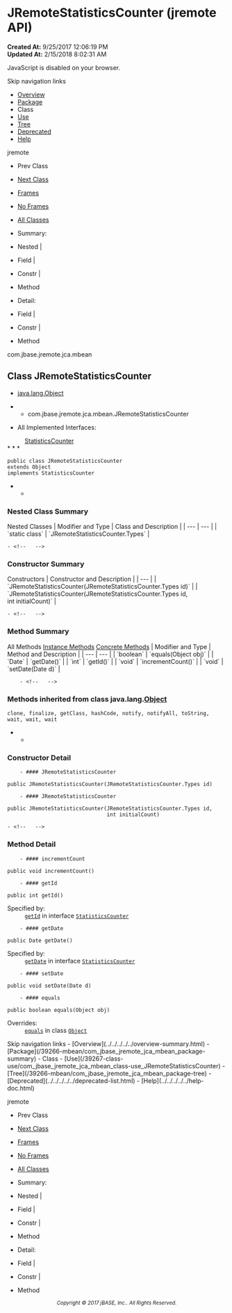 # JRemoteStatisticsCounter (jremote   API)

**Created At:** 9/25/2017 12:06:19 PM  
**Updated At:** 2/15/2018 8:02:31 AM  

<script type="text/javascript"><!--
    try {
        if (location.href.indexOf('is-external=true') == -1) {
            parent.document.title="JRemoteStatisticsCounter (jremote   API)";
        }
    }
    catch(err) {
    }
//-->
var methods = {"i0":10,"i1":10,"i2":10,"i3":10,"i4":10};
var tabs = {65535:["t0","All Methods"],2:["t2","Instance Methods"],8:["t4","Concrete Methods"]};
var altColor = "altColor";
var rowColor = "rowColor";
var tableTab = "tableTab";
var activeTableTab = "activeTableTab";</script><noscript><div>JavaScript is disabled on your browser.</div></noscript><!-- ========= START OF TOP NAVBAR ======= -->
<!--   -->
Skip navigation links
<!--   -->
- [Overview](../../../../../overview-summary.html)
- [Package](/39266-mbean/com_jbase_jremote_jca_mbean_package-summary)
- Class
- [Use](/39267-class-use/com_jbase_jremote_jca_mbean_class-use_JRemoteStatisticsCounter)
- [Tree](/39266-mbean/com_jbase_jremote_jca_mbean_package-tree)
- [Deprecated](../../../../../deprecated-list.html)
- [Help](../../../../../help-doc.html)


jremote <br>

- Prev Class
- [Next Class](/39266-mbean/com_jbase_jremote_jca_mbean_JRemoteStatisticsCounter.Types "enum in com.jbase.jremote.jca.mbean")


- [Frames](../../../../../index.html?com/jbase/jremote/jca/mbean//39266-mbean/com_jbase_jremote_jca_mbean_JRemoteStatisticsCounter)
- [No Frames](/39266-mbean/com_jbase_jremote_jca_mbean_JRemoteStatisticsCounter)


- [All Classes](../../../../../allclasses-noframe.html)


<script type="text/javascript"><!--
  allClassesLink = document.getElementById("allclasses_navbar_top");
  if(window==top) {
    allClassesLink.style.display = "block";
  }
  else {
    allClassesLink.style.display = "none";
  }
  //--></script>

- Summary:
- Nested |
- Field |
- Constr |
- Method


- Detail:
- Field |
- Constr |
- Method
<!--   -->
<!-- ========= END OF TOP NAVBAR ========= --><!-- ======== START OF CLASS DATA ======== -->
com.jbase.jremote.jca.mbean

## Class JRemoteStatisticsCounter

- [java.lang.Object](http://java.sun.com/j2se/1.5.0/docs/api/java/lang/Object.html?is-external=true "class or interface in java.lang")
- - com.jbase.jremote.jca.mbean.JRemoteStatisticsCounter


- <dl><dt>All Implemented Interfaces:</dt>
<dd><a href="/39256-inflow/com_jbase_jremote_io_inflow_StatisticsCounter" title="interface in com.jbase.jremote.io.inflow">StatisticsCounter</a></dd></dl>
* * *


```
public class JRemoteStatisticsCounter
extends Object
implements StatisticsCounter
```

- <!-- ======== NESTED CLASS SUMMARY ======== -->
    - <!--   -->
### Nested Class Summary


<caption><span>Nested Classes</span><span class="tabEnd"> </span></caption>| Modifier and Type | Class and Description |
| --- | --- |
| `static class` | `JRemoteStatisticsCounter.Types`  |

<!-- ======== CONSTRUCTOR SUMMARY ======== -->
    - <!--   -->
### Constructor Summary


<caption><span>Constructors</span><span class="tabEnd"> </span></caption>| Constructor and Description |
| --- |
| `JRemoteStatisticsCounter(JRemoteStatisticsCounter.Types id)`  |
| `JRemoteStatisticsCounter(JRemoteStatisticsCounter.Types id,<br>                        int initialCount)`  |

<!-- ========== METHOD SUMMARY =========== -->
    - <!--   -->
### Method Summary


<caption><span id="t0" class="activeTableTab"><span>All Methods</span><span class="tabEnd"> </span></span><span id="t2" class="tableTab"><span><a href="javascript:show(2);">Instance Methods</a></span><span class="tabEnd"> </span></span><span id="t4" class="tableTab"><span><a href="javascript:show(8);">Concrete Methods</a></span><span class="tabEnd"> </span></span></caption>| Modifier and Type | Method and Description |
| --- | --- |
| `boolean` | `equals(Object obj)`  |
| `Date` | `getDate()`  |
| `int` | `getId()`  |
| `void` | `incrementCount()`  |
| `void` | `setDate(Date d)`  |


        - <!--   -->
### Methods inherited from class java.lang.[Object](http://java.sun.com/j2se/1.5.0/docs/api/java/lang/Object.html?is-external=true "class or interface in java.lang")
`clone, finalize, getClass, hashCode, notify, notifyAll, toString, wait, wait, wait`

- <!-- ========= CONSTRUCTOR DETAIL ======== -->
    - <!--   -->
### Constructor Detail
<!--   -->
        - #### JRemoteStatisticsCounter

```
public JRemoteStatisticsCounter(JRemoteStatisticsCounter.Types id)
```

<!--   -->
        - #### JRemoteStatisticsCounter

```
public JRemoteStatisticsCounter(JRemoteStatisticsCounter.Types id,
                                int initialCount)
```

<!-- ============ METHOD DETAIL ========== -->
    - <!--   -->
### Method Detail
<!--   -->
        - #### incrementCount

```
public void incrementCount()
```

<!--   -->
        - #### getId

```
public int getId()
```
<dl><dt><span class="overrideSpecifyLabel">Specified by:</span></dt>
<dd>
<code><a href="/39256-inflow/com_jbase_jremote_io_inflow_StatisticsCounter#getId--">getId</a></code> in interface <code><a href="/39256-inflow/com_jbase_jremote_io_inflow_StatisticsCounter" title="interface in com.jbase.jremote.io.inflow">StatisticsCounter</a></code>
</dd></dl>

<!--   -->
        - #### getDate

```
public Date getDate()
```
<dl><dt><span class="overrideSpecifyLabel">Specified by:</span></dt>
<dd>
<code><a href="/39256-inflow/com_jbase_jremote_io_inflow_StatisticsCounter#getDate--">getDate</a></code> in interface <code><a href="/39256-inflow/com_jbase_jremote_io_inflow_StatisticsCounter" title="interface in com.jbase.jremote.io.inflow">StatisticsCounter</a></code>
</dd></dl>

<!--   -->
        - #### setDate

```
public void setDate(Date d)
```

<!--   -->
        - #### equals

```
public boolean equals(Object obj)
```
<dl><dt><span class="overrideSpecifyLabel">Overrides:</span></dt>
<dd>
<code><a href="http://java.sun.com/j2se/1.5.0/docs/api/java/lang/Object.html?is-external=true#equals-java.lang.Object-" title="class or interface in java.lang">equals</a></code> in class <code><a href="http://java.sun.com/j2se/1.5.0/docs/api/java/lang/Object.html?is-external=true" title="class or interface in java.lang">Object</a></code>
</dd></dl>
<!-- ========= END OF CLASS DATA ========= --><!-- ======= START OF BOTTOM NAVBAR ====== -->
<!--   -->
Skip navigation links
<!--   -->
- [Overview](../../../../../overview-summary.html)
- [Package](/39266-mbean/com_jbase_jremote_jca_mbean_package-summary)
- Class
- [Use](/39267-class-use/com_jbase_jremote_jca_mbean_class-use_JRemoteStatisticsCounter)
- [Tree](/39266-mbean/com_jbase_jremote_jca_mbean_package-tree)
- [Deprecated](../../../../../deprecated-list.html)
- [Help](../../../../../help-doc.html)


jremote <br>

- Prev Class
- [Next Class](/39266-mbean/com_jbase_jremote_jca_mbean_JRemoteStatisticsCounter.Types "enum in com.jbase.jremote.jca.mbean")


- [Frames](../../../../../index.html?com/jbase/jremote/jca/mbean//39266-mbean/com_jbase_jremote_jca_mbean_JRemoteStatisticsCounter)
- [No Frames](/39266-mbean/com_jbase_jremote_jca_mbean_JRemoteStatisticsCounter)


- [All Classes](../../../../../allclasses-noframe.html)


<script type="text/javascript"><!--
  allClassesLink = document.getElementById("allclasses_navbar_bottom");
  if(window==top) {
    allClassesLink.style.display = "block";
  }
  else {
    allClassesLink.style.display = "none";
  }
  //--></script>

- Summary:
- Nested |
- Field |
- Constr |
- Method


- Detail:
- Field |
- Constr |
- Method
<!--   -->
<!-- ======== END OF BOTTOM NAVBAR ======= -->
<small>			<center>			<i>Copyright © 2017 jBASE, Inc.. All Rights Reserved.</i>		</center></small>
